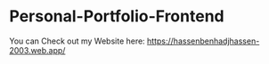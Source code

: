 # Personal-Portfolio-Frontend

You can Check out my Website here: https://hassenbenhadjhassen-2003.web.app/
